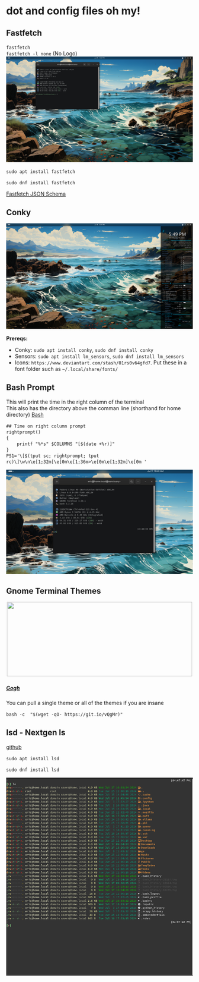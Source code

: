 # dot and config files oh my!
## Fastfetch
`fastfetch` <br />
`fastfetch -l none` (No Logo)
![fastfetch](https://github.com/ebelious/Self-Hosted/blob/main/Images/Screenshot%20from%202024-07-15%2017-14-44.png)

```
sudo apt install fastfetch
```
```
sudo dnf install fastfetch
```
[Fastfetch JSON Schema](https://github.com/fastfetch-cli/fastfetch/wiki/Json-Schema)

## Conky

![conky](https://github.com/ebelious/Self-Hosted/blob/main/Images/Screenshot%20from%202024-07-15%2017-49-08.png)


**Prereqs:**
- Conky: `sudo apt install conky`, `sudo dnf install conky`
- Sensors: `sudo apt install lm_sensors`, `sudo dnf install lm_sensors`
- Icons: `https://www.deviantart.com/stash/01rs0v64gfd7`. Put these in a font folder such as `~/.local/share/fonts/`

## Bash Prompt 
This will print the time in the right column of the terminal<br />
This also has the directory above the comman line (shorthand for home directory) [Bash](https://github.com/ebelious/Self-Hosted/blob/main/Bash.md)<br />

```
## Time on right column prompt
rightprompt()
{
    printf "%*s" $COLUMNS "[$(date +%r)]"
}
PS1='\[$(tput sc; rightprompt; tput rc)\]\w\n\e[1;32m[\e[0m\e[1;36m>\e[0m\e[1;32m]\e[0m '
```

![Prompt](https://github.com/ebelious/Self-Hosted/blob/main/Images/Screenshot%20from%202024-07-17%2010-40-18.png)

## Gnome Terminal Themes
<p align="center">
<img width="500" height="200" src="https://raw.githubusercontent.com/Gogh-Co/Gogh/master/images/gogh/Gogh-logo-dark.png">
</p>

##### [Gogh](https://gogh-co.github.io/Gogh/)
You can pull a single theme or all of the themes if you are insane
```
bash -c  "$(wget -qO- https://git.io/vQgMr)" 
```
## lsd - Nextgen ls
[github](https://github.com/lsd-rs/lsd)
```
sudo apt install lsd
```
```
sudo dnf install lsd
```

![lsd](https://github.com/ebelious/Self-Hosted/blob/main/Images/Screenshot%20from%202024-07-17%2016-08-13.png)
